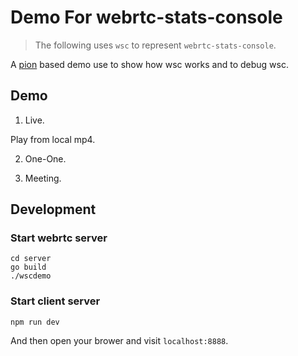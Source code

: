 # Demo For webrtc-stats-console

> The following uses `wsc` to represent `webrtc-stats-console`.

A [pion](https://github.com/pion) based demo use to show how wsc works and to debug wsc.

## Demo

1. Live.

Play from local mp4.

2. One-One.

3. Meeting.

## Development

### Start webrtc server

``` shell
cd server
go build
./wscdemo
```

### Start client server

``` shell
npm run dev
```

And then open your brower and visit `localhost:8888`.
